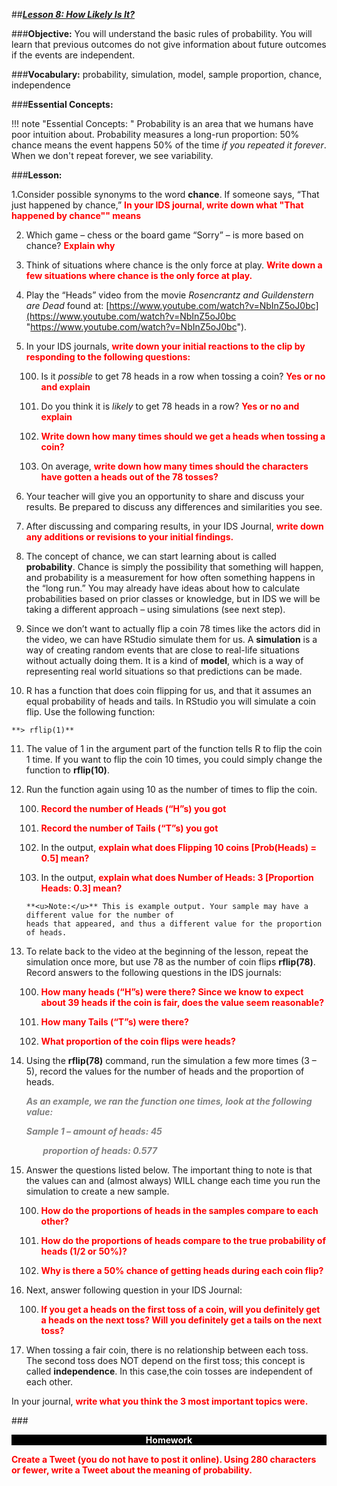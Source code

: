 ##***<u>Lesson 8: How Likely Is It?</u>***

###**Objective:**
You will understand the basic rules of probability. You will learn that previous outcomes do not give
information about future outcomes if the events are independent.



###**Vocabulary:**
probability, simulation, model, sample proportion, chance, independence

###**Essential Concepts:**

!!! note "Essential Concepts: "
    Probability is an area that we humans have poor intuition about. Probability
    measures a long-run proportion: 50% chance means the event happens 50% of the time *if you repeated it
    forever*. When we don't repeat forever, we see variability.

###**Lesson:**

1.Consider possible synonyms to the word **chance**. If someone says, “That just
happened by chance,” <strong style="color:red;"> In your IDS journal, write down what "That happened by chance""  means </strong>  

2. Which game – chess or the board game “Sorry” – is more based on chance? <strong style="color:red;">Explain why </strong>


3.  Think of situations where chance is the only force at play. <strong style="color:red;">Write down a few situations where chance is the only force at play. </strong>
4. Play the “Heads” video from the movie *Rosencrantz and Guildenstern are Dead* found at:
[https://www.youtube.com/watch?v=NbInZ5oJ0bc](https://www.youtube.com/watch?v=NbInZ5oJ0bc "https://www.youtube.com/watch?v=NbInZ5oJ0bc").

5. In your IDS journals, <strong style="color:red;"> write down your initial reactions to the clip by responding to the following questions:</strong>

    100. Is it *possible* to get 78 heads in a row when tossing a coin? <strong style="color:red;"> Yes or no and explain </strong>

    101. Do you think it is *likely* to get 78 heads in a row? <strong style="color:red;">Yes or no and explain </strong>

    100. <strong style="color:red;">Write down how many times should we get a heads when tossing a coin? </strong>

    100. On average, <strong style="color:red;">  write down how many times should the characters have gotten a heads out of the 78
    tosses? </strong> 

 6. Your teacher will give you an opportunity to share and discuss your results.  Be prepared to discuss any differences and similarities you see. 

7. After discussing and comparing results, in your IDS Journal, <strong style="color:red;">write down any additions  or revisions to your  initial findings. </strong>

8. The concept of chance, we can start learning about  is called **probability**.
Chance is simply the possibility that something will happen, and probability is a measurement for
how often something happens in the “long run.” You may  already have ideas about how to calculate
probabilities based on prior classes or knowledge, but in IDS we will be taking a
different approach – using simulations (see next step).

9. Since we don’t want to actually flip a coin 78 times like the actors did in the video, we can have
RStudio simulate them for us. A **simulation** is a way of creating random events that are close to
real-life situations without actually doing them. It is a kind of **model**, which is a way of
representing real world situations so that predictions can be made.

10.  R has a function that does coin flipping for us, and that it assumes an
equal probability of heads and tails.  In RStudio you will simulate a coin flip. Use the following
function:

    **> rflip(1)**

11.  The value of 1 in the argument part of the function tells R to flip the coin 1 time. If you
want to flip the coin 10 times, you could simply change the function to **rflip(10)**.

12. Run the function again using 10 as the number of times to flip the coin. 

    100. <strong style="color:red;"> Record the number of Heads (“H”s) you got </strong>

    100. <strong style="color:red;"> Record  the number of  Tails (“T”s) you got </strong>

    100. In the output, <strong style="color:red;"> explain what does **Flipping 10 coins [Prob(Heads) = 0.5]** mean? </strong>
    100. In the output, <strong style="color:red;">explain what does **Number of Heads: 3 [Proportion Heads: 0.3]** mean?</strong>
    
        **<u>Note:</u>** This is example output. Your sample may have a different value for the number of
        heads that appeared, and thus a different value for the proportion of heads. 
        
13. To relate back to the video at the beginning of the lesson, repeat the simulation once more, but use 78
as the number of coin flips **rflip(78)**. Record answers to the following
questions in the IDS journals:

    100.  <strong style="color:red;">How many heads (“H”s) were there?  Since we know to expect about 39 heads if the coin
    is fair, does the value seem reasonable?</strong>

    100.  <strong style="color:red;">How many Tails (“T”s) were there? </strong>
    100. <strong style="color:red;">What proportion of the coin flips were heads?</strong>
    
14. Using the **rflip(78)** command, run the simulation a few more times (3 – 5), 
record the values for the number of heads and the proportion of heads.

    <span style="color:grey">***As an example, we ran the function one times, look at the  following value:***</span>

    <span style="color:grey">***Sample 1 – amount of heads: 45***</span>

    <span style="color:grey">***&nbsp;&nbsp;&nbsp;&nbsp;&nbsp;&nbsp;&nbsp;&nbsp;proportion of heads: 0.577***</span>

    
15. Answer the questions listed below. The important thing to note is that the values
can and (almost always) WILL change each time you run the simulation to create a new sample.

    100. <strong style="color:red;">How do the proportions of heads in the samples compare to each other? </strong>

    100. <strong style="color:red;">How do the proportions of heads compare to the true probability of heads (1/2 or 50%)?</strong>
   
    100. <strong style="color:red;">Why is there a 50% chance of getting heads during each coin flip? </strong>

16. Next, answer following question in your IDS Journal:

    100. <strong style="color:red;">If you get a heads on the first toss of a coin, will you definitely get a heads on the next
    toss? Will you definitely get a tails on the next toss? </strong>
    
17. When tossing a fair coin, there is no relationship between each toss. The second toss does NOT depend on the first toss; this concept is called **independence**. In this case,the coin tosses are independent of each other.


In your journal, <strong style="color:red;">write what you think the 3 most important topics were. </strong>

###<p style="background: black; color: white; text-align: center;">**Homework**</p>
 <strong style="color:red;">Create a Tweet (you do not have to post it online). Using 280 characters or fewer, write a
Tweet about the meaning of probability.</strong>